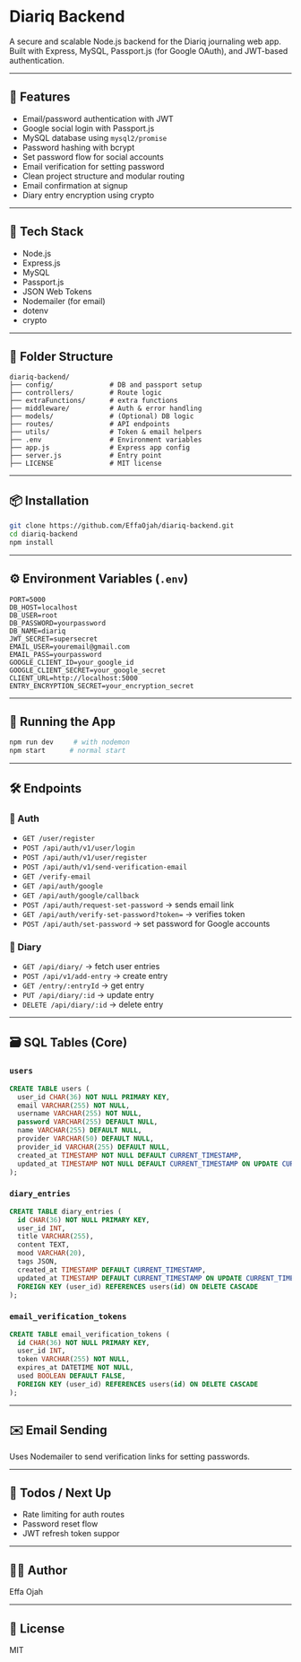 # Diariq Backend

A secure and scalable Node.js backend for the Diariq journaling web app. Built with Express, MySQL, Passport.js (for Google OAuth), and JWT-based authentication.

---

## 🚀 Features

* Email/password authentication with JWT
* Google social login with Passport.js
* MySQL database using `mysql2/promise`
* Password hashing with bcrypt
* Set password flow for social accounts
* Email verification for setting password
* Clean project structure and modular routing
* Email confirmation at signup
* Diary entry encryption using crypto

---

## 🧱 Tech Stack

* Node.js
* Express.js
* MySQL
* Passport.js
* JSON Web Tokens
* Nodemailer (for email)
* dotenv
* crypto

---

## 📁 Folder Structure

```
diariq-backend/
├── config/              # DB and passport setup
├── controllers/         # Route logic
├── extraFunctions/      # extra functions
├── middleware/          # Auth & error handling
├── models/              # (Optional) DB logic
├── routes/              # API endpoints
├── utils/               # Token & email helpers
├── .env                 # Environment variables
├── app.js               # Express app config
├── server.js            # Entry point
├── LICENSE              # MIT license
```

---

## 📦 Installation

```bash
git clone https://github.com/EffaOjah/diariq-backend.git
cd diariq-backend
npm install
```

---

## ⚙️ Environment Variables (`.env`)

```env
PORT=5000
DB_HOST=localhost
DB_USER=root
DB_PASSWORD=yourpassword
DB_NAME=diariq
JWT_SECRET=supersecret
EMAIL_USER=youremail@gmail.com
EMAIL_PASS=yourpassword
GOOGLE_CLIENT_ID=your_google_id
GOOGLE_CLIENT_SECRET=your_google_secret
CLIENT_URL=http://localhost:5000
ENTRY_ENCRYPTION_SECRET=your_encryption_secret
```

---

## 🧪 Running the App

```bash
npm run dev     # with nodemon
npm start      # normal start
```

---

## 🛠️ Endpoints

### 📌 Auth

* `GET /user/register`
* `POST /api/auth/v1/user/login`
* `POST /api/auth/v1/user/register`
* `POST /api/auth/v1/send-verification-email`
* `GET /verify-email`
* `GET /api/auth/google`
* `GET /api/auth/google/callback`
* `POST /api/auth/request-set-password` → sends email link
* `GET /api/auth/verify-set-password?token=` → verifies token
* `POST /api/auth/set-password` → set password for Google accounts

### 📌 Diary

* `GET /api/diary/` → fetch user entries
* `POST /api/v1/add-entry` → create entry
* `GET /entry/:entryId` → get entry
* `PUT /api/diary/:id` → update entry
* `DELETE /api/diary/:id` → delete entry

---

## 🗃️ SQL Tables (Core)

### `users`

```sql
CREATE TABLE users (
  user_id CHAR(36) NOT NULL PRIMARY KEY,
  email VARCHAR(255) NOT NULL,
  username VARCHAR(255) NOT NULL,
  password VARCHAR(255) DEFAULT NULL,
  name VARCHAR(255) DEFAULT NULL,
  provider VARCHAR(50) DEFAULT NULL,
  provider_id VARCHAR(255) DEFAULT NULL,
  created_at TIMESTAMP NOT NULL DEFAULT CURRENT_TIMESTAMP,
  updated_at TIMESTAMP NOT NULL DEFAULT CURRENT_TIMESTAMP ON UPDATE CURRENT_TIMESTAMP
);
```

### `diary_entries`

```sql
CREATE TABLE diary_entries (
  id CHAR(36) NOT NULL PRIMARY KEY,
  user_id INT,
  title VARCHAR(255),
  content TEXT,
  mood VARCHAR(20),
  tags JSON,
  created_at TIMESTAMP DEFAULT CURRENT_TIMESTAMP,
  updated_at TIMESTAMP DEFAULT CURRENT_TIMESTAMP ON UPDATE CURRENT_TIMESTAMP,
  FOREIGN KEY (user_id) REFERENCES users(id) ON DELETE CASCADE
);
```

### `email_verification_tokens`

```sql
CREATE TABLE email_verification_tokens (
  id CHAR(36) NOT NULL PRIMARY KEY,
  user_id INT,
  token VARCHAR(255) NOT NULL,
  expires_at DATETIME NOT NULL,
  used BOOLEAN DEFAULT FALSE,
  FOREIGN KEY (user_id) REFERENCES users(id) ON DELETE CASCADE
);
```

---

## ✉️ Email Sending

Uses Nodemailer to send verification links for setting passwords.

---

## 📌 Todos / Next Up

* Rate limiting for auth routes
* Password reset flow
* JWT refresh token suppor

---

## 👨‍💻 Author

Effa Ojah

---

## 📄 License

MIT
